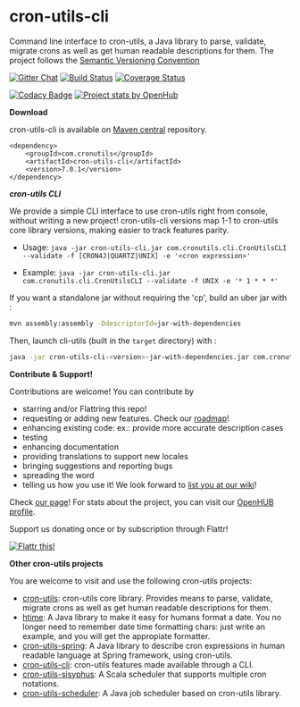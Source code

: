 cron-utils-cli
===========
Command line interface to cron-utils, a Java library to parse, validate, migrate crons as well as get human readable descriptions for them. The project follows the [Semantic Versioning Convention](http://semver.org/)

[![Gitter Chat](http://img.shields.io/badge/chat-online-brightgreen.svg)](https://gitter.im/jmrozanec/cron-utils)
[![Build Status](https://travis-ci.org/jmrozanec/cron-utils-cli.png?branch=master)](https://travis-ci.org/jmrozanec/cron-utils-cli)
[![Coverage Status](https://coveralls.io/repos/jmrozanec/cron-utils-cli/badge.png)](https://coveralls.io/r/jmrozanec/cron-utils-cli)

[![Codacy Badge](https://api.codacy.com/project/badge/Grade/35b1b558473d42c4980432a3ecf84f6c)](https://www.codacy.com/app/jmrozanec/cron-utils-cli?utm_source=github.com&amp;utm_medium=referral&amp;utm_content=jmrozanec/cron-utils-cli&amp;utm_campaign=Badge_Grade)
[![Project stats by OpenHub](https://www.openhub.net/p/cron-utils-cli/widgets/project_thin_badge.gif)](https://www.openhub.net/p/cron-utils-cli/)

**Download**

cron-utils-cli is available on [Maven central](http://search.maven.org/#search%7Cga%7C1%7Cg%3A%22com.cronutils%22) repository.

    <dependency>
        <groupId>com.cronutils</groupId>
        <artifactId>cron-utils-cli</artifactId>
        <version>7.0.1</version>
    </dependency>


***cron-utils CLI***

We provide a simple CLI interface to use cron-utils right from console, without writing a new project!
cron-utils-cli versions map 1-1 to cron-utils core library versions, making easier to track features parity.

- Usage: `java -jar cron-utils-cli.jar com.cronutils.cli.CronUtilsCLI --validate -f [CRON4J|QUARTZ|UNIX] -e '<cron expression>'`

- Example: `java -jar cron-utils-cli.jar com.cronutils.cli.CronUtilsCLI --validate -f UNIX -e '* 1 * * *'`

If you want a standalone jar without requiring the 'cp', build an uber jar with :
```bash
mvn assembly:assembly -DdescriptorId=jar-with-dependencies
```
Then, launch cli-utils (built in the `target` directory) with :
```bash
java -jar cron-utils-cli-<version>-jar-with-dependencies.jar com.cronutils.cli.CronUtilsCLI --validate -f [CRON4J|QUARTZ|UNIX] -e '<cron expression>'`
```

**Contribute & Support!**

Contributions are welcome! You can contribute by
 * starring and/or Flattring this repo!
 * requesting or adding new features. Check our [roadmap](https://github.com/jmrozanec/cron-utils/wiki/Roadmap)!
 * enhancing existing code: ex.: provide more accurate description cases
 * testing
 * enhancing documentation
 * providing translations to support new locales
 * bringing suggestions and reporting bugs
 * spreading the word 
 * telling us how you use it! We look forward to [list you at our wiki](https://github.com/jmrozanec/cron-utils/wiki/Projects-using-cron-utils)!


Check [our page](http://cronutils.com)! For stats about the project, you can visit our [OpenHUB profile](https://www.openhub.net/p/cron-utils-cli).

Support us donating once or by subscription through Flattr!

[![Flattr this!](https://api.flattr.com/button/flattr-badge-large.png)](https://flattr.com/submit/auto?user_id=jmrozanec&url=https://github.com/jmrozanec/cron-utils-cli)

**Other cron-utils projects**

You are welcome to visit and use the following cron-utils projects:
 * [cron-utils](https://github.com/jmrozanec/cron-utils): cron-utils core library. Provides means to parse, validate, migrate crons as well as get human readable descriptions for them.
 * [htime](https://github.com/jmrozanec/htime): A Java library to make it easy for humans format a date. You no longer need to remember date time formatting chars: just write an example, and you will get the appropiate formatter.
 * [cron-utils-spring](https://github.com/jmrozanec/cron-utils-spring): A Java library to describe cron expressions in human readable language at Spring framework, using cron-utils.
 * [cron-utils-cli](https://github.com/jmrozanec/cron-utils-cli): cron-utils features made available through a CLI.
 * [cron-utils-sisyphus](https://github.com/jmrozanec/cron-utils-sisyphus): A Scala scheduler that supports multiple cron notations.
 * [cron-utils-scheduler](https://github.com/jmrozanec/cron-utils-scheduler): A Java job scheduler based on cron-utils library.
